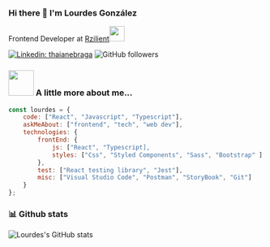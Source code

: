 ### Hi there 👋 I'm Lourdes González
Frontend Developer at <a href="https://www.rzilient.club">Rzilient</a><img src="https://media.giphy.com/media/WUlplcMpOCEmTGBtBW/giphy.gif" width="30"> 
</em></p>


[![Linkedin: thaianebraga](https://img.shields.io/badge/-lougc-blue?style=flat-square&logo=Linkedin&logoColor=white&link=https://www.linkedin.com/in/lougc/)](https://www.linkedin.com/in/lougc/)
![GitHub followers](https://img.shields.io/github/followers/Lourdes84?label=Follow&style=social)

### <img src="https://media.giphy.com/media/VgCDAzcKvsR6OM0uWg/giphy.gif" width="50"> A little more about me...  

```javascript
const lourdes = {
    code: ["React", "Javascript", "Typescript"],
    askMeAbout: ["frontend", "tech", "web dev"],
    technologies: {
        frontEnd: {
            js: ["React", "Typescript],
            styles: ["Css", "Styled Components", "Sass", "Bootstrap" ]
        },
        test: ["React testing library", "Jest"],
        misc: ["Visual Studio Code", "Postman", "StoryBook", "Git"]
    }
};
```
### :bar_chart: Github stats

![Lourdes's GitHub stats](https://github-readme-stats.vercel.app/api?username=Lourdes84&show_icons=true&theme=tokyonight&count_private=true)

